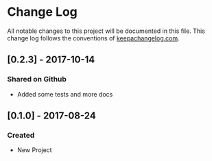 # Change Log
All notable changes to this project will be documented in this file. This change log follows the conventions of [keepachangelog.com](http://keepachangelog.com/).

## [0.2.3] - 2017-10-14
### Shared on Github
- Added some tests and more docs

## [0.1.0] - 2017-08-24
### Created
- New Project
